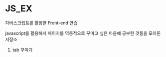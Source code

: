 # JS_EX
자바스크립트를 활용한 Front-end 연습 

javascript를 활용해서 페이지를 역동적으로 꾸미고 싶은 마음에 공부한 것들을 모아둔 저장소 

1. tab 꾸미기 
